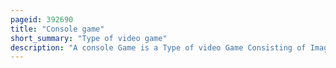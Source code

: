 ```yaml
---
pageid: 392690
title: "Console game"
short_summary: "Type of video game"
description: "A console Game is a Type of video Game Consisting of Images and sometimes Sounds generated by a Video Game Console that are displayed on a Television or similar audio-video System and can be manipulated by a Player. This Manipulation typically takes Place using a handheld Device connected to the Console called a Controller. The Controller typically contains several Buttons and directional Controls such as Analogue Joysticks each of which has a Purpose for interacting with and controlling the Images on the Screen. The Display, Speakers, Console, and Controls of a Console can also be incorporated into one small Object known as a handheld Game."
---
```

